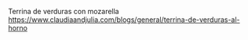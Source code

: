 Terrina de verduras con mozarella	https://www.claudiaandjulia.com/blogs/general/terrina-de-verduras-al-horno
